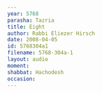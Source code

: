 ```yaml
---
year: 5768
parasha: Tazria
title: Eight
author: Rabbi Eliezer Hirsch
date: 2008-04-05
id: 5768304a1
filename: 5768-304a-1
layout: audio
moment: 
shabbat: Hachodesh
occasion: 
---
```

